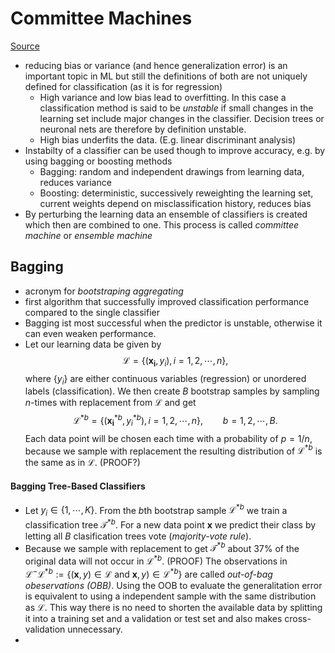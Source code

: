 # Committee Machines

[Source](https://link.springer.com/book/10.1007/978-0-387-78189-1)

- reducing bias or variance (and hence generalization error) is an important topic in ML but still the definitions of both are not uniquely defined for classification (as it is for regression)
	- High variance and low bias lead to overfitting. In this case a classification method is said to be *unstable* if small changes in the learning set include major changes in the classifier. Decision trees or neuronal nets are therefore by definition unstable.
	- High bias underfits the data. (E.g. linear discriminant analysis)
- Instabilty of a classifier can be used though to improve accuracy, e.g. by using bagging or boosting methods
	- Bagging: random and independent drawings from learning data, reduces variance
	- Boosting: deterministic,  successively reweighting the learning set, current weights depend on misclassification history, reduces bias
- By perturbing the learning data an ensemble of classifiers is created which then are combined to one. This process is called *committee machine* or *ensemble machine*

## Bagging 
- acronym for *bootstraping aggregating*
- first algorithm that successfully improved classification performance compared to the single classifier
- Bagging ist most successful when the predictor is unstable, otherwise it can even weaken performance.
- Let our learning data be given by 
	$$
	\mathcal{L}=\{(\boldsymbol{x_i}, y_i), i=1,2,\cdots,n\},
	$$
where $\{y_i\}$ are either continuous variables (regression) or unordered labels (classification). We then create $B$ bootstrap samples by sampling $n$-times with replacement from $\mathcal{L}$ and get 
	$$
	\mathcal{L}^{*b}=\{(\boldsymbol{x_i}^{*b}, y_i^{*b}), i=1,2,\cdots,n\}, \qquad b=1,2,\cdots,B.
	$$
Each data point will be chosen each time with a probability of $p=1/n$, because we sample with replacement the resulting distribution of $\mathcal{L}^{*b}$ is the same as in $\mathcal{L}$. (PROOF?)

#### Bagging Tree-Based Classifiers
- Let $y_i \in \{1,\cdots,K\}$. From the $b$th bootstrap sample $\mathcal{L}^{*b}$ we train a classification tree $\mathcal{T}^{*b}$. For a new data point $\boldsymbol{x}$ we predict their class by letting all $B$ clasification trees vote (*majority-vote rule*).
- Because we sample with replacement to get $\mathcal{T}^{*b}$ about $37\%$ of the original data will not occur in $\mathcal{L}^{*b}$. (PROOF) The observations in $\mathcal{L}^ - \mathcal{L}^{*b}:= \left\{ (\boldsymbol{x}, y) \in \mathcal{L} \text{ and } \boldsymbol{x}, y) \in \mathcal{L}^{*b} \right\}$ are called *out-of-bag obeservations (OBB)*. Using the OOB to evaluate the generalitation error is equivalent to using a independent sample with the same distribution as  $\mathcal{L}$. This way there is no need to shorten the available data by splitting it into a training set and a validation or test set  and also makes cross-validation unnecessary.
- 
	
